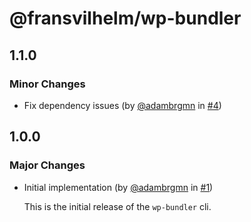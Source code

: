 # @fransvilhelm/wp-bundler

## 1.1.0

### Minor Changes

- Fix dependency issues (by [@adambrgmn](https://github.com/adambrgmn) in
  [#4](https://github.com/adambrgmn/wp-bundler/pull/4))

## 1.0.0

### Major Changes

- Initial implementation (by [@adambrgmn](https://github.com/adambrgmn) in
  [#1](https://github.com/adambrgmn/wp-bundler/pull/1))

  This is the initial release of the `wp-bundler` cli.
